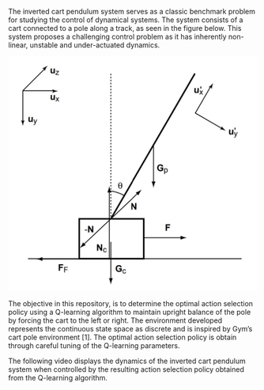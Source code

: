 The inverted cart pendulum system serves as a classic benchmark problem for studying the control
of dynamical systems. The system consists of a cart connected to a pole along a track, as seen
in the figure below. This system proposes a challenging control problem as it has inherently non-linear, unstable and under-actuated dynamics.

![Figure 1](diagram.jpg)

The objective in this repository, is to determine the optimal action selection policy using a Q-learning algorithm to maintain upright balance of the pole by forcing the cart to the left or right. The environment developed represents the continuous state space as discrete and is inspired by Gym’s cart pole environment [1]. The optimal action selection policy is obtain through careful tuning of the Q-learning parameters.

The following video displays the dynamics of the inverted cart pendulum system when controlled by the resulting action selection policy obtained from the Q-learning algorithm.

